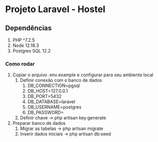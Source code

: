 # Projeto Laravel - Hostel

## Dependências

1. PHP ^7.2.5
2. Node 12.18.3
3. Postgres SQL 12.2

### Como rodar

1. Copiar o arquivo .env.example e configurar para seu ambiente local
   1. Definir conexão com o banco de dados
      1. DB_CONNECTION=pgsql
      2. DB_HOST=127.0.0.1
      3. DB_PORT=5432
      4. DB_DATABASE=laravel
      5. DB_USERNAME=postgres
      6. DB_PASSWORD=
   2. Definir chave -> php artisan key:generate
2. Preparar banco de dados
   1. Migrar as tabelas -> php artisan migrate
   2. Inserir dados iniciais -> php artisan db:seed